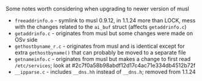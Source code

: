 Some notes worth considering when upgrading to newer version of musl

* `freeaddrinfo.o` - symlink to musl 0.9.12, in 1.1.24 more than LOCK, mess with the changes related to the `ai_buf` struct (affects `getaddrinfo.c`)
* `getaddrinfo.c` - originates from musl but some changes were made on OSv side
* `gethostbyname_r.c` - originates from musl and is identical except for extra `gethostbyname()` that can probably be moved to a separate file
* `getnameinfo.c` - originates from musl but makes a change to first read `/etc/services`; look at #2c7f0a58b98abdf12d17c4ac71e334db4512b72f
* `__ipparse.c` - includes `__dns.hh` instead of `__dns.h`; removed from 1.1.24
